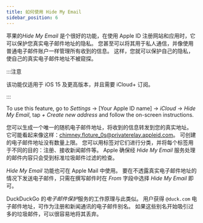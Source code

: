 ```yaml
---
title: 如何使用 Hide My Email
sidebar_position: 6
---
```


苹果的*Hide My Email* 是个很好的功能，在使用 Apple ID 注册网站和应用时，它可以保护您真实电子邮件地址的隐私。 您甚至可以将其用于私人通信，并像使用普通电子邮件账户一样管理所有收到的信息。 这样，您就可以保护自己的隐私，使自己的真实电子邮件地址不被窥探。

:::注意

该功能仅适用于 iOS 15 及更高版本，并且需要 iCloud+ 订阅。

:::

To use this feature, go to *Settings* → [Your Apple ID name] → *iCloud* → *Hide My Email*, tap *+ Create new address* and follow the on-screen instructions.

您可以生成一个唯一的随机电子邮件地址，将收到的信息转发到您的真实地址。 它可能看起来像这样：chimney.floture_0s@privaterelay.appleid.com。 可创建的电子邮件地址没有数量上限。 您可以用标签对它们进行分类，并将每个标签用于不同的目的：注册、接收新闻邮件等。 Apple 确保经 *Hide My Email* 服务处理的邮件内容只会受到标准垃圾邮件过滤的检查。

*Hide My Email* 功能也可在 Apple Mail 中使用。 要在不透露真实电子邮件地址的情况下发送电子邮件，只需在撰写邮件时在 *From* 字段中选择 *Hide My Email* 即可。

DuckDuckGo 的*电子邮件保护*服务的工作原理与此类似。 用户获得 `@duck.com` 电子邮件地址，可作为注册和新闻通讯的电子邮件别名。 如果这些别名开始吸引过多的垃圾邮件，可以很容易地将其丢弃。
